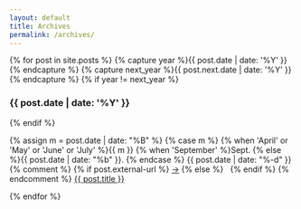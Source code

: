 ```yaml
---
layout: default
title: Archives
permalink: /archives/
---
```


<div id="blog-archives">
  {% for post in site.posts %}
  {% capture year %}{{ post.date | date: '%Y' }}{% endcapture %}
  {% capture next_year %}{{ post.next.date | date: '%Y' }}{% endcapture %}
  {% if year != next_year %}
  <h3>{{ post.date | date: '%Y' }}</h3>
  {% endif %}
  <p>
  <time>
  {% assign m = post.date | date: "%B" %} 
  {% case m %}
    {% when 'April' or 'May' or 'June' or 'July' %}{{ m }}
    {% when 'September' %}Sept.
    {% else %}{{ post.date | date: "%b" }}.
  {% endcase %}
  {{ post.date | date: "%-d" }}
  </time>
  {% comment %}
  <span class="post-type">
    {% if post.external-url %}
      <a href="{{ post.link }}" title="Link post">&rarr;</a>
    {% else %}
      &nbsp;
    {% endif %}
  </span>
  {% endcomment %}
  <a href="{{ post.url }}">{{ post.title }}</a>
  </p>
  {% endfor %}
</div>